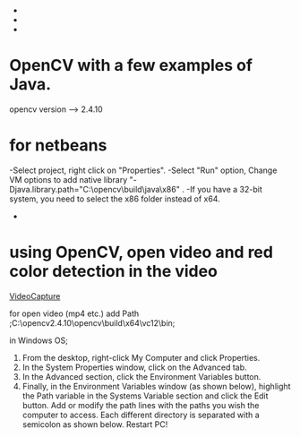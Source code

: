 -
-
-
# OpenCV with a few examples of Java. #

opencv version --> 2.4.10

# for netbeans #
-Select project, right click on "Properties".
-Select "Run" option, Change VM options to add native library 
  "-Djava.library.path="C:\opencv\build\java\x86" . 
-If you have a 32-bit system, you need to select the x86 folder instead of x64.

-
# using OpenCV, open video and red color detection in the video 
<a href="https://github.com/gurkan0791/Java-OpenCV-Example/tree/master/src/com/opencv/video">VideoCapture</a>

 for open video (mp4 etc.) add Path
 ;C:\opencv2.4.10\opencv\build\x64\vc12\bin;
 
 in Windows OS;
 
1) From the desktop, right-click My Computer and click Properties.
2) In the System Properties window, click on the Advanced tab.
3) In the Advanced section, click the Environment Variables button.
4) Finally, in the Environment Variables window (as shown below), highlight the Path variable in the Systems Variable section and click the Edit button. Add or modify the path lines with the paths you wish the computer to access. Each different directory is separated with a semicolon as shown below. Restart PC!
